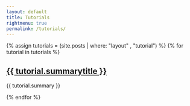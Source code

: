 ```yaml
---
layout: default
title: Tutorials
rightmenu: true
permalink: /tutorials/
---
```


{% assign tutorials = (site.posts | where: "layout" , "tutorial") %}
{% for tutorial in tutorials %}
<div class="tutorial-summary">
  <h2><a href="{{ tutorial.url }}">{{ tutorial.summarytitle }}</a></h2>
  <p>{{ tutorial.summary }}</p>
</div>
{% endfor %}

